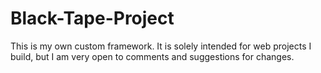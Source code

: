 # Black-Tape-Project
This is my own custom framework. It is solely intended for web projects I build, but I am very open to comments and suggestions for changes.
